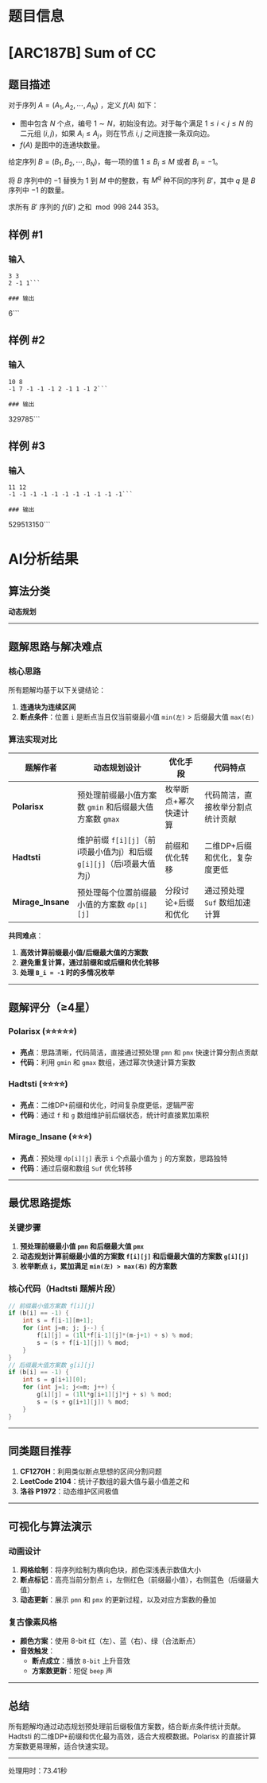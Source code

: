 # 题目信息

# [ARC187B] Sum of CC

## 题目描述

对于序列 $A=(A_1,A_2,\cdots,A_N)$ ，定义 $f(A)$ 如下：

- 图中包含 $N$ 个点，编号 $1\sim N$，初始没有边。对于每个满足 $1\le i<j\le N$ 的二元组 $(i,j)$，如果 $A_i\le A_j$，则在节点 $i,j$ 之间连接一条双向边。
- $f(A)$ 是图中的连通块数量。

给定序列 $B=(B_1,B_2,\cdots,B_N)$，每一项的值 $1\le B_i\le M$ 或者 $B_i=-1$。

将 $B$ 序列中的 $-1$ 替换为 $1$ 到 $M$ 中的整数，有 $M^q$ 种不同的序列 $B'$，其中 $q$ 是 $B$ 序列中 $-1$ 的数量。

求所有 $B'$ 序列的 $f(B')$ 之和 $\bmod 998\ 244\ 353$。

## 样例 #1

### 输入

```
3 3
2 -1 1```

### 输出

```
6```

## 样例 #2

### 输入

```
10 8
-1 7 -1 -1 -1 2 -1 1 -1 2```

### 输出

```
329785```

## 样例 #3

### 输入

```
11 12
-1 -1 -1 -1 -1 -1 -1 -1 -1 -1 -1```

### 输出

```
529513150```

# AI分析结果



## 算法分类  
**动态规划**

---

## 题解思路与解决难点  

### **核心思路**  
所有题解均基于以下关键结论：  
1. **连通块为连续区间**  
2. **断点条件**：位置 `i` 是断点当且仅当前缀最小值 `min(左)` > 后缀最大值 `max(右)`  

### **算法实现对比**  
| 题解作者          | 动态规划设计                          | 优化手段              | 代码特点                     |  
|-------------------|---------------------------------------|-----------------------|----------------------------|  
| **Polarisx**      | 预处理前缀最小值方案数 `gmin` 和后缀最大值方案数 `gmax` | 枚举断点+幂次快速计算 | 代码简洁，直接枚举分割点统计贡献 |  
| **Hadtsti**       | 维护前缀 `f[i][j]`（前i项最小值为j）和后缀 `g[i][j]`（后i项最大值为j） | 前缀和优化转移        | 二维DP+后缀和优化，复杂度更低 |  
| **Mirage_Insane** | 预处理每个位置前缀最小值的方案数 `dp[i][j]`         | 分段讨论+后缀和优化   | 通过预处理 `Suf` 数组加速计算 |  

**共同难点**：  
1. **高效计算前缀最小值/后缀最大值的方案数**  
2. **避免重复计算，通过前缀和或后缀和优化转移**  
3. **处理 `B_i = -1` 时的多情况枚举**  

---

## 题解评分（≥4星）  

### **Polarisx (⭐⭐⭐⭐⭐)**  
- **亮点**：思路清晰，代码简洁，直接通过预处理 `pmn` 和 `pmx` 快速计算分割点贡献  
- **代码**：利用 `gmin` 和 `gmax` 数组，通过幂次快速计算方案数  

### **Hadtsti (⭐⭐⭐⭐)**  
- **亮点**：二维DP+前缀和优化，时间复杂度更低，逻辑严密  
- **代码**：通过 `f` 和 `g` 数组维护前后缀状态，统计时直接累加乘积  

### **Mirage_Insane (⭐⭐⭐)**  
- **亮点**：预处理 `dp[i][j]` 表示 `i` 个点最小值为 `j` 的方案数，思路独特  
- **代码**：通过后缀和数组 `Suf` 优化转移  

---

## 最优思路提炼  

### **关键步骤**  
1. **预处理前缀最小值 `pmn` 和后缀最大值 `pmx`**  
2. **动态规划计算前缀最小值的方案数 `f[i][j]` 和后缀最大值的方案数 `g[i][j]`**  
3. **枚举断点 `i`，累加满足 `min(左) > max(右)` 的方案数**  

### **核心代码（Hadtsti 题解片段）**  
```cpp  
// 前缀最小值方案数 f[i][j]  
if (b[i] == -1) {  
    int s = f[i-1][m+1];  
    for (int j=m; j; j--) {  
        f[i][j] = (1ll*f[i-1][j]*(m-j+1) + s) % mod;  
        s = (s + f[i-1][j]) % mod;  
    }  
}  
// 后缀最大值方案数 g[i][j]  
if (b[i] == -1) {  
    int s = g[i+1][0];  
    for (int j=1; j<=m; j++) {  
        g[i][j] = (1ll*g[i+1][j]*j + s) % mod;  
        s = (s + g[i+1][j]) % mod;  
    }  
}  
```

---

## 同类题目推荐  
1. **CF1270H**：利用类似断点思想的区间分割问题  
2. **LeetCode 2104**：统计子数组的最大值与最小值差之和  
3. **洛谷 P1972**：动态维护区间极值  

---

## 可视化与算法演示  

### **动画设计**  
1. **网格绘制**：将序列绘制为横向色块，颜色深浅表示数值大小  
2. **断点标记**：高亮当前分割点 `i`，左侧红色（前缀最小值），右侧蓝色（后缀最大值）  
3. **动态更新**：展示 `pmn` 和 `pmx` 的更新过程，以及对应方案数的叠加  

### **复古像素风格**  
- **颜色方案**：使用 8-bit 红（左）、蓝（右）、绿（合法断点）  
- **音效触发**：  
  - **断点成立**：播放 `8-bit` 上升音效  
  - **方案数更新**：短促 `beep` 声  

---

## 总结  
所有题解均通过动态规划预处理前后缀极值方案数，结合断点条件统计贡献。Hadtsti 的二维DP+前缀和优化最为高效，适合大规模数据。Polarisx 的直接计算方案数更易理解，适合快速实现。

---
处理用时：73.41秒